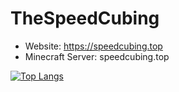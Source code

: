 # TheSpeedCubing
<!--TheSpeedCubing/TheSpeedCubing is a ✨ special ✨ repository because its `README.md` (this file) appears on your GitHub profile.
You can click the Preview link to take a look at your changes.
--->
- Website: https://speedcubing.top
- Minecraft Server: speedcubing.top

[![Top Langs](https://github-readme-stats.vercel.app/api/top-langs/?username=TheSpeedCubing&text_color=AA000&bg_color=000000&border_color=AA0000)](https://github.com/TheSpeedCubing)
